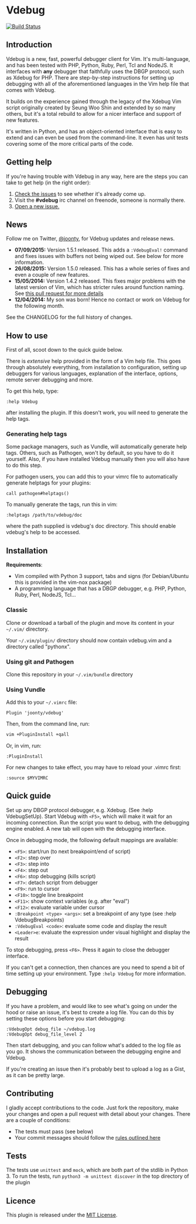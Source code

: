 # Vdebug

[![Build Status](https://travis-ci.org/joonty/vdebug.png?branch=master)](https://travis-ci.org/joonty/vdebug)

## Introduction

Vdebug is a new, fast, powerful debugger client for Vim. It's multi-language,
and has been tested with PHP, Python, Ruby, Perl, Tcl and NodeJS. It interfaces
with **any** debugger that faithfully uses the DBGP protocol, such as Xdebug
for PHP. There are step-by-step instructions for setting up debugging with all
of the aforementioned languages in the Vim help file that comes with Vdebug.

It builds on the experience gained through the legacy of the Xdebug Vim script
originally created by Seung Woo Shin and extended by so many others, but it's a
total rebuild to allow for a nicer interface and support of new features.

It's written in Python, and has an object-oriented interface that is easy to
extend and can even be used from the command-line. It even has unit tests
covering some of the more critical parts of the code.

## Getting help

If you're having trouble with Vdebug in any way, here are the steps you can
take to get help (in the right order):

1. [Check the issues][3] to see whether it's already come up.
2. Visit the **#vdebug** irc channel on freenode, someone is normally there.
3. [Open a new issue.][4]

## News

Follow me on Twitter, [@joonty](http://twitter.com/joonty), for Vdebug updates
and release news.

* **07/09/2015:** Version 1.5.1 released. This adds a `:VdebugEval!` command
  and fixes issues with buffers not being wiped out. See below for more
  information.
* **26/08/2015:** Version 1.5.0 released. This has a whole series of fixes and
  even a couple of new features.
* **15/05/2014:** Version 1.4.2 released. This fixes major problems with the
  latest version of Vim, which has stricter rules around function naming. See
  [this pull request for more details][5]
* **12/04/2014:** My son was born! Hence no contact or work on Vdebug for the
  following month.

See the CHANGELOG for the full history of changes.

## How to use

First of all, scoot down to the quick guide below.

There is *extensive* help provided in the form of a Vim help file. This goes
through absolutely everything, from installation to configuration, setting up
debuggers for various languages, explanation of the interface, options, remote
server debugging and more.

To get this help, type:

```
:help Vdebug
```

after installing the plugin. If this doesn't work, you will need to generate
the help tags.

### Generating help tags

Some package managers, such as Vundle, will automatically generate help tags.
Others, such as Pathogen, won't by default, so you have to do it yourself.
Also, if you have installed Vdebug manually then you will also have to do this
step.

For pathogen users, you can add this to your vimrc file to automatically
generate helptags for your plugins:

```vim
call pathogen#helptags()
```

To manually generate the tags, run this in vim:

```vim
:helptags /path/to/vdebug/doc
```

where the path supplied is vdebug's doc directory. This should enable vdebug's
help to be accessed.

## Installation

**Requirements**:

* Vim compiled with Python 3 support, tabs and signs (for Debian/Ubuntu this is
  provided in the vim-nox package)
* A programming language that has a DBGP debugger, e.g. PHP, Python, Ruby,
  Perl, NodeJS, Tcl...

### Classic

Clone or download a tarball of the plugin and move its content in your
`~/.vim/` directory.

Your `~/.vim/plugin/` directory should now contain vdebug.vim and a directory
called "pythonx".

### Using git and Pathogen

Clone this repository in your `~/.vim/bundle` directory

### Using Vundle

Add this to your `~/.vimrc` file:

```vim
Plugin 'joonty/vdebug'
```

Then, from the command line, run:

```bash
vim +PluginInstall +qall
```

Or, in vim, run:
```vim
:PluginInstall
```

For new changes to take effect, you may have to reload your .vimrc first:
```vim
:source $MYVIMRC
```

## Quick guide

Set up any DBGP protocol debugger, e.g. Xdebug. (See :help VdebugSetUp). Start
Vdebug with `<F5>`, which will make it wait for an incoming connection. Run the
script you want to debug, with the debugging engine enabled. A new tab will
open with the debugging interface.

Once in debugging mode, the following default mappings are available:

* `<F5>`: start/run (to next breakpoint/end of script)
* `<F2>`: step over
* `<F3>`: step into
* `<F4>`: step out
* `<F6>`: stop debugging (kills script)
* `<F7>`: detach script from debugger
* `<F9>`: run to cursor
* `<F10>`: toggle line breakpoint
* `<F11>`: show context variables (e.g. after "eval")
* `<F12>`: evaluate variable under cursor
* `:Breakpoint <type> <args>`: set a breakpoint of any type (see :help
  VdebugBreakpoints)
* `:VdebugEval <code>`: evaluate some code and display the result
* `<Leader>e`: evaluate the expression under visual highlight and display the
  result

To stop debugging, press `<F6>`. Press it again to close the debugger
interface.

If you can't get a connection, then chances are you need to spend a bit of time
setting up your environment. Type `:help Vdebug` for more information.

## Debugging

If you have a problem, and would like to see what's going on under the hood or
raise an issue, it's best to create a log file. You can do this by setting
these options before you start debugging:

```vim
:VdebugOpt debug_file ~/vdebug.log
:VdebugOpt debug_file_level 2
```

Then start debugging, and you can follow what's added to the log file as you
go. It shows the communication between the debugging engine and Vdebug.

If you're creating an issue then it's probably best to upload a log as a Gist,
as it can be pretty large.

## Contributing

I gladly accept contributions to the code. Just fork the repository, make your
changes and open a pull request with detail about your changes. There are a
couple of conditions:

* The tests must pass (see below)
* Your commit messages should follow the [rules outlined here][2]

## Tests

The tests use `unittest` and `mock`, which are both part of the stdlib in
Python 3. To run the tests, run `python3 -m unittest discover` in the top
directory of the plugin

## Licence

This plugin is released under the [MIT License][1].

[1]: https://raw.github.com/joonty/vdebug/master/LICENCE
[2]: http://tbaggery.com/2008/04/19/a-note-about-git-commit-messages.html
[3]: https://github.com/joonty/vdebug/issues/
[4]: https://github.com/joonty/vdebug/issues/new
[5]: https://github.com/joonty/vdebug/issues/158
